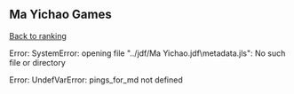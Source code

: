 ## Ma Yichao Games

[Back to ranking](../../index.md)




Error: SystemError: opening file "../jdf/Ma Yichao.jdf\\metadata.jls": No such file or directory







Error: UndefVarError: pings_for_md not defined




